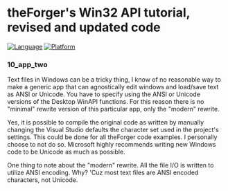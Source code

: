 # theForger's Win32 API tutorial, revised and updated code
[![Language](https://img.shields.io/badge/Language%20-C-blue.svg)](https://github.com/GeorgePimpleton/theForger-winapi-tutorial/)
[![Platform](https://img.shields.io/badge/Platform%20-Win32-blue.svg)](https://github.com/GeorgePimpleton/theForger-winapi-tutorial/)

### 10_app_two
Text files in Windows can be a tricky thing, I know of no reasonable way to make a generic app that can agnostically edit windows and load/save text as ANSI or Unicode.  You have to specify using the ANSI or Unicode versions of the Desktop WinAPI functions.  For this reason there is no "minimal" rewrite version of this particular app, only the "modern" rewrite.

Yes, it is possible to compile the original code as written by manually changing the Visual Studio defaults the character set used in the project's settings.  This could be done for all theForger code examples.  I personally choose to not do so.  Microsoft highly recommends writing new Windows code to be Unicode as much as possible.

One thing to note about the "modern" rewrite.  All the file I/O is written to utilize ANSI encoding.  Why?  'Cuz most text files are ANSI encoded characters, not Unicode.
